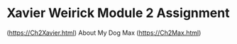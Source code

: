 # Xavier Weirick Module 2 Assignment
(https://Ch2Xavier.html)
 About My Dog Max (https://Ch2Max.html)
